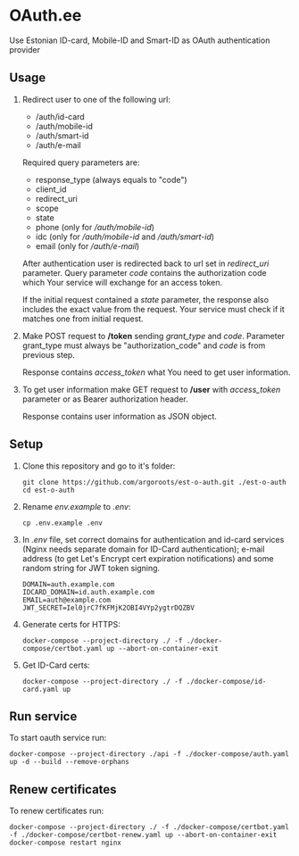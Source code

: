 # OAuth.ee

Use Estonian ID-card, Mobile-ID and Smart-ID as OAuth authentication provider

## Usage
1. Redirect user to one of the following url:
    - /auth/id-card
    - /auth/mobile-id
    - /auth/smart-id
    - /auth/e-mail

    Required query parameters are:
    - response_type (always equals to "code")
    - client_id
    - redirect_uri
    - scope
    - state
    - phone (only for */auth/mobile-id*)
    - idc (only for */auth/mobile-id* and */auth/smart-id*)
    - email (only for */auth/e-mail*)

    After authentication user is redirected back to url set in *redirect_uri* parameter. Query parameter *code* contains the authorization code which Your service will exchange for an access token.

    If the initial request contained a *state* parameter, the response also includes the exact value from the request. Your service must check if it matches one from initial request.

3. Make POST request to **/token** sending *grant_type* and *code*. Parameter grant_type must always be "authorization_code" and *code* is from previous step.

    Response contains *access_token* what You need to get user information.

4. To get user information make GET request to **/user** with *access_token* parameter or as Bearer authorization header.

    Response contains user information as JSON object.

## Setup
1. Clone this repository and go to it's folder:
    ```shell
    git clone https://github.com/argoroots/est-o-auth.git ./est-o-auth
    cd est-o-auth
    ```
1. Rename _env.example_ to _.env_:
    ```shell
    cp .env.example .env
    ```
1. In _.env_ file, set correct domains for authentication and id-card services (Nginx needs separate domain for ID-Card authentication); e-mail address (to get Let's Encrypt cert expiration notifications) and some random string for JWT token signing.
    ```
    DOMAIN=auth.example.com
    IDCARD_DOMAIN=id.auth.example.com
    EMAIL=auth@example.com
    JWT_SECRET=Iel0jrC7fKFMjK2OBI4VYp2ygtrDQZBV
    ```
1. Generate certs for HTTPS:
    ```shell
    docker-compose --project-directory ./ -f ./docker-compose/certbot.yaml up --abort-on-container-exit
    ```
1. Get ID-Card certs:
    ```shell
    docker-compose --project-directory ./ -f ./docker-compose/id-card.yaml up
    ```

## Run service
To start oauth service run:
```shell
docker-compose --project-directory ./api -f ./docker-compose/auth.yaml up -d --build --remove-orphans
```

## Renew certificates
To renew certificates run:
```shell
docker-compose --project-directory ./ -f ./docker-compose/certbot.yaml -f ./docker-compose/certbot-renew.yaml up --abort-on-container-exit
docker-compose restart nginx
```
